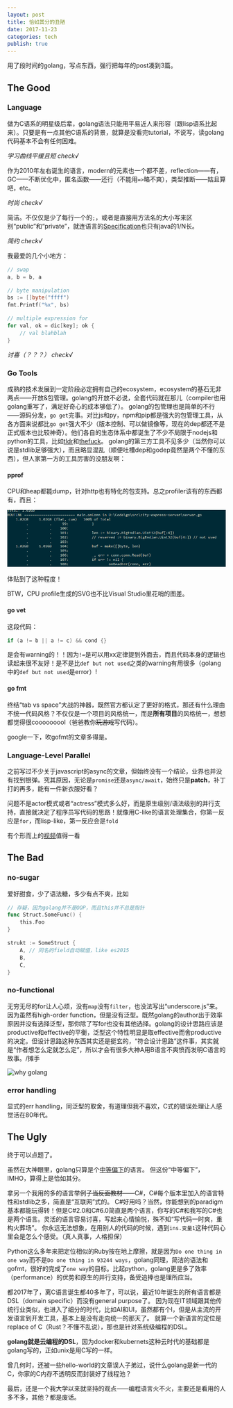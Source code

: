 ```yaml
---
layout: post
title: 恰如其分的丑陋
date: 2017-11-23
categories: tech
publish: true
---
```


用了段时间的golang，写点东西，强行把每年的post凑到3篇。

## The Good

### Language

做为C语系的明星级后辈，golang语法只能用平易近人来形容（跟lisp语系比起来）。只要是有一点其他C语系的背景，就算是没看完tutorial，不说写，读golang代码基本不会有任何困难。

*学习曲线平缓且短 check√*

作为2010年左右诞生的语言，modern的元素也一个都不差，reflection——有，GC——不断优化中，匿名函数——还行（不能用`=>`略不爽），类型推断——姑且算吧，etc。

*时尚 check√*

简洁。不仅仅是少了每行一个的`;`，或者是直接用方法名的大小写来区别“public”和“private”，就连语言的[Specification](https://golang.org/ref/spec)也只有java的1/N长。

*简约 check√*

我最爱的几个小地方：

```go
// swap
a, b = b, a
```

```go
// byte manipulation
bs := []byte("ffff")
fmt.Printf("%x", bs)
```

```go
// multiple expression for
for val, ok = dic[key]; ok {
    // val blahblah
}
```

*讨喜（？？？） check√*

### Go Tools

成熟的技术发展到一定阶段必定拥有自己的ecosystem，ecosystem的基石无非两点——开放&包管理。golang的开放不必说，全套代码就在那儿（compiler也用golang重写了，满足好奇心的成本够低了）。
golang的包管理也是简单的不行——源码分发，`go get`完事。对比js和py，npm和pip都是强大的包管理工具，从各方面来说都比`go get`强大不少（版本控制、可以做镜像等，现在的dep都还不是正式版本也比较神奇）。他们各自的生态体系中都诞生了不少不局限于nodejs和python的工具，比如[tldr](https://github.com/tldr-pages/tldr)和[thefuck](https://github.com/nvbn/thefuck)。
golang的第三方工具不见多少（当然你可以说是stdlib足够强大），而且略显混乱（顺便吐槽dep和godep竟然是两个不懂的东西），但人家第一方的工具厉害的没朋友啊：

#### pprof

CPU和heap都能dump，针对http也有特化的包支持。总之profiler该有的东西都有，而且：

![sample](assets/images/golang-heap-sample.png)

体贴到了这种程度！

BTW，CPU profile生成的SVG也不比Visual Studio里花哨的图差。

#### go vet

这段代码：

```go
if (a != b || a != c) && cond {}
```

是会有warning的！！因为`!=`是可以用xx定律提到外面去，而且代码本身的逻辑也读起来很不友好！是不是比`def but not used`之类的warning有用很多（golang中的`def but not used`是error）!

#### go fmt

终结“tab vs space”大战的神器，既然官方都认定了更好的格式，那还有什么理由不统一代码风格？不仅仅是一个项目的风格统一，而是**所有项目**的风格统一，想想都觉得很cooooooool（爸爸教你<del>玩游戏</del>写代码）。

google一下，吹gofmt的文章多得是。

### Language-Level Parallel

之前写过不少关于javascript的async的文章，但始终没有一个结论，业界也并没有找到银弹。究其原因，无论是`promise`还是`async/await`，始终只是**patch**，补丁打的再多，能有一件新衣服好看？

问题不是actor模式或者“actress”模式多么好，而是原生级别/语法级别的并行支持，直接就决定了程序员写代码的思路！就像用C-like的语言处理集合，你第一反应是`for`，而lisp-like，第一反应会是`fold`

有个形而上的[视频](https://blog.golang.org/concurrency-is-not-parallelism)值得一看

## The Bad

### no-sugar

爱好甜食，少了语法糖，多少有点不爽，比如

```go
// 存疑，因为golang并不是OOP，而且this并不总是指针
func Struct.SomeFunc() {
    this.Foo
}
```

```go
strukt := SomeStruct {
    A, // 同名的field自动赋值，like es2015
    B,
    C,
}
```

### no-functional

无穷无尽的for让人心烦，没有`map`没有`filter`，也没法写出“underscore.js”来。因为虽然有high-order function，但是没有泛型。既然golang的author出于效率原因并没有选择泛型，那你除了写for也没有其他选择。golang的设计思路应该是productive和effective的平衡，泛型这个特性明显是取effective而舍productive的决定。但设计思路这种东西其实还是挺玄的，“符合设计思路”这件事，其实就是“作者想怎么定就怎么定”，所以才会有很多大神A用B语言不爽愤而发明C语言的故事。/摊手

![why golang](https://cdn-images-1.medium.com/max/1600/1*nlpYI256BR71xMBWd1nlfg.png)

### error handling

显式的err handling，同泛型的取舍，有道理但我不喜欢，C式的错误处理让人感觉活在80年代。

## The Ugly

终于可以点题了。

虽然在大神眼里，golang只算是个[中等偏下](http://www.yinwang.org/blog-cn/2014/04/18/golang)的语言。
但这份“中等偏下”，IMHO，算得上是恰如其分。

拿另一个我用的多的语言举例子<del>当反面教材</del>——C#，C#每个版本里加入的语言特性和stdlib之多，简直是“互联网”式的。
C#好用吗？当然，你能想到的paradigm基本都能玩得转！但是C#2.0和C#6.0简直是两个语言，你写的C#和我写的C#也是两个语言。灵活的语言容易讨喜，写起来心情愉悦，殊不知“写代码一时爽，重构火葬场”。
你永远无法想象，在用别人的代码的时候，遇到`ins.变量1`这种代码心里会是怎么个感受。（真人真事，人格担保）

Python这么多年来把定位相似的Ruby按在地上摩擦，就是因为`Do one thing in one way`而不是`Do one thing in 93244 ways`，golang同理，简洁的语法和gofmt，很好的完成了`one way`的目标。比起python，golang更是多了效率（performance）的优势和原生的并行支持，备受追捧也是理所应当。

都2017年了，离C语言诞生都40多年了，可以说，最近10年诞生的所有语言都是DSL（domain specific）而没有general purpose了。
因为现在IT领域跟其他传统行业类似，也进入了细分的时代，比如AI和UI，虽然都有个I，但是从主流的开发语言到开发工具，基本上是没有走向统一的那天了。
就算一个新语言的定位是replace of C（Rust？不懂不乱说），那也是针对系统级编程的DSL。

**golang就是云编程的DSL**，因为docker和kubernets这种云时代的基础都是golang写的，正如unix是用C写的一样。

曾几何时，还被一些hello-world的文章误人子弟过，说什么golang是新一代的C，你家的C内存不透明反而封装好了线程池？

最后，还是一个我大学以来就坚持的观点——编程语言火不火，主要还是看用的人多不多，其他？都是废话。
